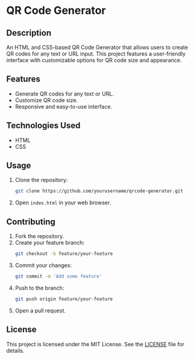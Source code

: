 # QR Code Generator

## Description
An HTML and CSS-based QR Code Generator that allows users to create QR codes for any text or URL input. This project features a user-friendly interface with customizable options for QR code size and appearance.

## Features
- Generate QR codes for any text or URL.
- Customize QR code size.
- Responsive and easy-to-use interface.

## Technologies Used
- HTML
- CSS

## Usage
1. Clone the repository:
   ```bash
   git clone https://github.com/yourusername/qrcode-generator.git
   ```
2. Open `index.html` in your web browser.

## Contributing
1. Fork the repository.
2. Create your feature branch:
   ```bash
   git checkout -b feature/your-feature
   ```
3. Commit your changes:
   ```bash
   git commit -m 'Add some feature'
   ```
4. Push to the branch:
   ```bash
   git push origin feature/your-feature
   ```
5. Open a pull request.

## License
This project is licensed under the MIT License. See the [LICENSE](LICENSE) file for details.
